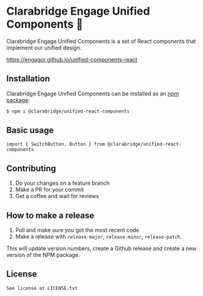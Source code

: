 # Clarabridge Engage Unified Components :construction:

Clarabridge Engage Unified Components is a set of React components that implement our unified design.

https://engagor.github.io/unified-components-react

## Installation

Clarabridge Engage Unified Components can be installed as an [npm package](https://www.npmjs.com/package/@clarabridge/unified-react-components):

```bash
$ npm i @clarabridge/unified-react-components
```

## Basic usage

`import { SwitchButton, Button } from @clarabridge/unified-react-components`

## Contributing

1. Do your changes on a feature branch
2. Make a PR for your commit
3. Get a coffee and wait for reviews

## How to make a release

1. Pull and make sure you got the most recent code
2. Make a release with `release-major`, `release-minor`, `release-patch`.

This will update version numbers, create a Github release and create a new version of the NPM package.

## License
````
See license at LICENSE.txt

